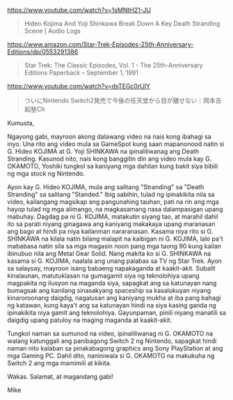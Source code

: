 https://www.youtube.com/watch?v=1sMNtH21-JU

> Hideo Kojima And Yoji Shinkawa Break Down A Key Death Stranding Scene | Audio Logs 

https://www.amazon.com/Star-Trek-Episodes-25th-Anniversary-Editions/dp/0553291386

> Star Trek: The Classic Episodes, Vol. 1 - The 25th-Anniversary Editions Paperback – September 1, 1991

https://www.youtube.com/watch?v=dsTEGc0rUIY

> ついにNintendo Switch2発売で今後の任天堂から目が離せない｜岡本吉起塾Ch

Kumusta,

Ngayong gabi, mayroon akong dalawang video na nais kong ibahagi sa inyo. Una rito ang video mula sa GameSpot kung saan mapanonood natin si G. Hideo KOJIMA at G. Yoji SHINKAWA na ipinaliliwanag ang Death Stranding. Kasunod nito, nais kong banggitin din ang video mula kay G. OKAMOTO, Yoshiki tungkol sa kaniyang mga dahilan kung bakit siya bibili ng mga stock ng Nintendo.

Ayon kay G. Hideo KOJIMA, mula ang salitang "Stranding" sa "Death Stranding" sa salitang "Standed." Ibig sabihin, tulad ng ipinakikita nila sa video, kailangang magsikap ang pangunahing tauhan, pati na rin ang mga hayop tulad ng mga alimango, na magkasamang nasa dalampasigan upang mabuhay. Dagdag pa ni G. KOJIMA, matakutin siyang tao, at marahil dahil ito sa parati niyang ginagawa ang kaniyang makakaya upang maranasan ang bago at hindi pa niya kailanman nararanasan. Kasama niya rito si G. SHINKAWA na kilala natin bilang malapit na kaibigan ni G. KOJIMA, lalo pa't mababasa natin sila sa mga magasin noon pang mga taong 90 kung kailan ibinubuo nila ang Metal Gear Solid. Nang makita ko si G. SHINKAWA na kasama si G. KOJIMA, naalala ang unang palabas sa TV ng Star Trek. Ayon sa salaysay, mayroon isang babaeng napakaganda at kaakit-akit. Subalit kinalaunan, matutuklasan na gumagamit siya ng teknolohiya upang magpakita ng ilusyon na maganda siya, sapagkat ang sa katunayan nang bumagsak ang kanilang sinasakyang spaceship sa kasalukuyan niyang kinaroroonang daigdig, nagalusan ang kaniyang mukha at iba pang bahagi ng katawan, kung kaya't ang sa katunayan hindi na siya kasing ganda ng ipinakikita niya gamit ang teknolohiya. Gayunpaman, pinili niyang manatili sa daigdig upang patuloy na maging maganda at kaakit-akit.

Tungkol naman sa sumunod na video, ipinaliliwanag ni G. OKAMOTO na walang katunggali ang panibagong Switch 2 ng Nintendo, sapagkat hindi naman nito kalaban sa pinakabagong graphics ang Sony PlayStation at ang mga Gaming PC. Dahil dito, naniniwala si G. OKAMOTO na makukuha ng Switch 2 ang mga mamimili at kikita.

Wakas. Salamat, at magandang gabi!

Mike

